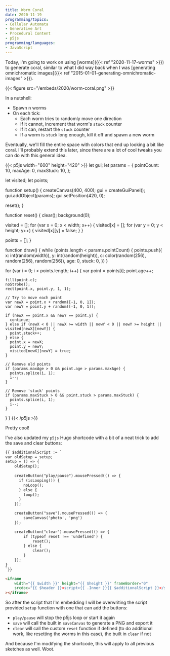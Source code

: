 ```yaml
---
title: Worm Coral
date: 2020-11-19
programming/topics:
- Cellular Automata
- Generative Art
- Procedural Content
- p5js
programming/languages:
- JavaScript
---
```

Today, I'm going to work on using [worms]({{< ref "2020-11-17-worms" >}}) to generate coral, similar to what I did way back when I was [generating omnichromatic images]({{< ref "2015-01-01-generating-omnichromatic-images" >}}). 

{{< figure src="/embeds/2020/worm-coral.png" >}}

In a nutshell:

* Spawn n worms
* On each tick:
  * Each worm tries to randomly move one direction
  * If it cannot, increment that worm's `stuck` counter
  * If it can, restart the `stuck` counter
  * If a worm is `stuck` long enough, kill it off and spawn a new worm

Eventually, we'll fill the entire space with colors that end up looking a bit like coral. I'll probably extend this later, since there are a lot of cool tweaks you can do with this general idea. 

<!--more-->

{{< p5js width="600" height="420" >}}
let gui;
let params = {
  pointCount: 10,
  maxAge: 0,
  maxStuck: 10,
};

let visited;
let points;

function setup() {
  createCanvas(400, 400);
  gui = createGuiPanel();
  gui.addObject(params);
  gui.setPosition(420, 0);

  reset();
}

function reset() {
  clear();
  background(0);
  
  visited = [];
  for (var x = 0; x < width; x++) {
    visited[x] = [];
    for (var y = 0; y < height; y++) {
      visited[x][y] = false;
    }
  }
  
  points = [];
}

function draw() {
  while (points.length < params.pointCount) {
    points.push({
      x: int(random(width)),
      y: int(random(height)),
      c: color(random(256), random(256), random(256)),
      age: 0,
      stuck: 0,
    })
  }

  for (var i = 0; i < points.length; i++) {
    var point = points[i];
    point.age++;
    
    fill(point.c);
    noStroke();
    rect(point.x, point.y, 1, 1);
    
    // Try to move each point
    var newX = point.x + random([-1, 0, 1]);
    var newY = point.y + random([-1, 0, 1]);
    
    if (newX == point.x && newY == point.y) {
      continue;
    } else if (newX < 0 || newX >= width || newY < 0 || newY >= height || visited[newX][newY]) {
      point.stuck++;
    } else {
      point.x = newX;
      point.y = newY;
      visited[newX][newY] = true;
    }
    
    // Remove old points
    if (params.maxAge > 0 && point.age > params.maxAge) {
      points.splice(i, 1);
      i--;
    }

    // Remove 'stuck' points
    if (params.maxStuck > 0 && point.stuck > params.maxStuck) {
      points.splice(i, 1);
      i--;
    }
  }
}
{{< /p5js >}}

Pretty cool!

I've also updated my `p5js` Hugo shortcode with a bit of a neat trick to add the save and clear buttons:

```html
{{ $additionalScript := `
var oldSetup = setup;
setup = () => {
    oldSetup();
    
    createButton("play/pause").mousePressed(() => {
      if (isLooping()) {
        noLoop();
      } else {
        loop();
      }
    });

    createButton("save").mousePressed(() => {
        saveCanvas('photo', 'png')
    });

    createButton("clear").mousePressed(() => {
        if (typeof reset !== 'undefined') {
            reset();
        } else {
            clear();
        }
    });
}
`}}

<iframe 
    width="{{ $width }}" height="{{ $height }}" frameBorder="0"
    srcdoc="{{ $header }}<script>{{ .Inner }}{{ $additionalScript }}</script>{{ $footer }}"
></iframe>
```

So after the script that I'm embedding I will be overwriting the script provided `setup` function with one that can add the buttons:

* `play/pause` will stop the p5js loop or start it again
* `save` will call the built in `saveCanvas` to generate a PNG and export it
* `clear` will call the custom `reset` function if defined (to do additional work, like resetting the worms in this case), the built in `clear` if not

And because I'm modifying the shortcode, this will apply to all previous sketches as well. Woot. 